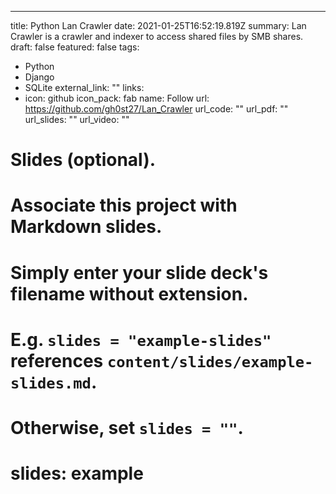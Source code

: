 ---
title: Python Lan Crawler
date: 2021-01-25T16:52:19.819Z
summary: Lan Crawler is a crawler and indexer to access shared files by SMB shares.
draft: false
featured: false
tags:
  - Python
  - Django
  - SQLite
external_link: ""
links:
- icon: github
  icon_pack: fab
  name: Follow
  url: https://github.com/gh0st27/Lan_Crawler
url_code: ""
url_pdf: ""
url_slides: ""
url_video: ""

# Slides (optional).
#   Associate this project with Markdown slides.
#   Simply enter your slide deck's filename without extension.
#   E.g. `slides = "example-slides"` references `content/slides/example-slides.md`.
#   Otherwise, set `slides = ""`.
# slides: example
